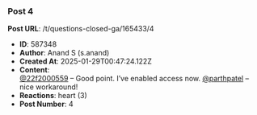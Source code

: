 ### Post 4
**Post URL**: /t/questions-closed-ga/165433/4
- **ID**: 587348
- **Author**: Anand S (s.anand)
- **Created At**: 2025-01-29T00:47:24.122Z
- **Content**:  
  <a class="mention" href="/u/22f2000559">@22f2000559</a> – Good point. I’ve enabled access now.
<a class="mention" href="/u/parthpatel">@parthpatel</a> – nice workaround!
- **Reactions**: heart (3)
- **Post Number**: 4

